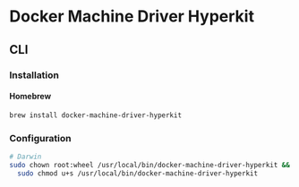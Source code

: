 # Docker Machine Driver Hyperkit

## CLI

### Installation

#### Homebrew

```sh
brew install docker-machine-driver-hyperkit
```

### Configuration

```sh
# Darwin
sudo chown root:wheel /usr/local/bin/docker-machine-driver-hyperkit && \
  sudo chmod u+s /usr/local/bin/docker-machine-driver-hyperkit
```

